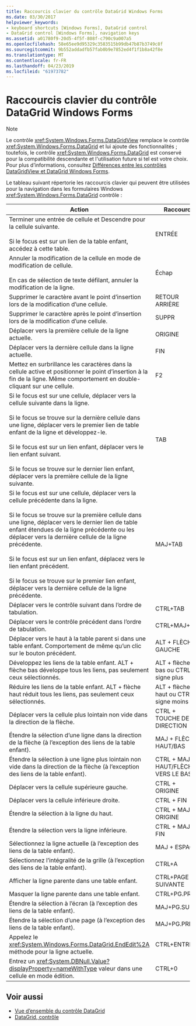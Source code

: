 ```yaml
---
title: Raccourcis clavier du contrôle DataGrid Windows Forms
ms.date: 03/30/2017
helpviewer_keywords:
- keyboard shortcuts [Windows Forms], DataGrid control
- DataGrid control [Windows Forms], navigation keys
ms.assetid: a01780f9-20d5-4f5f-808f-c790c9a007a5
ms.openlocfilehash: 58e65ee9d95329c3583515b99db47b87b3749c8f
ms.sourcegitcommit: 9b552addadfb57fab0b9e7852ed4f1f1b8a42f8e
ms.translationtype: MT
ms.contentlocale: fr-FR
ms.lasthandoff: 04/23/2019
ms.locfileid: "61973782"
---
```

# <a name="keyboard-shortcuts-for-the-windows-forms-datagrid-control"></a>Raccourcis clavier du contrôle DataGrid Windows Forms
> [!NOTE]
>  Le contrôle <xref:System.Windows.Forms.DataGridView> remplace le contrôle <xref:System.Windows.Forms.DataGrid> et lui ajoute des fonctionnalités ; toutefois, le contrôle <xref:System.Windows.Forms.DataGrid> est conservé pour la compatibilité descendante et l'utilisation future si tel est votre choix. Pour plus d’informations, consultez [Différences entre les contrôles DataGridView et DataGrid Windows Forms](differences-between-the-windows-forms-datagridview-and-datagrid-controls.md).  
  
 Le tableau suivant répertorie les raccourcis clavier qui peuvent être utilisées pour la navigation dans les formulaires Windows <xref:System.Windows.Forms.DataGrid> contrôle :  
  
|Action|Raccourci|  
|------------|--------------|  
|Terminer une entrée de cellule et Descendre pour la cellule suivante.<br /><br /> Si le focus est sur un lien de la table enfant, accédez à cette table.|ENTRÉE|  
|Annuler la modification de la cellule en mode de modification de cellule.<br /><br /> En cas de sélection de texte défilant, annuler la modification de la ligne.|Échap|  
|Supprimer le caractère avant le point d’insertion lors de la modification d’une cellule.|RETOUR ARRIÈRE|  
|Supprimer le caractère après le point d’insertion lors de la modification d’une cellule.|SUPPR|  
|Déplacer vers la première cellule de la ligne actuelle.|ORIGINE|  
|Déplacer vers la dernière cellule dans la ligne actuelle.|FIN|  
|Mettez en surbrillance les caractères dans la cellule active et positionner le point d’insertion à la fin de la ligne. Même comportement en double-cliquant sur une cellule.|F2|  
|Si le focus est sur une cellule, déplacer vers la cellule suivante dans la ligne.<br /><br /> Si le focus se trouve sur la dernière cellule dans une ligne, déplacer vers le premier lien de table enfant de la ligne et développez-le.<br /><br /> Si le focus est sur un lien enfant, déplacer vers le lien enfant suivant.<br /><br /> Si le focus se trouve sur le dernier lien enfant, déplacer vers la première cellule de la ligne suivante.|TAB|  
|Si le focus est sur une cellule, déplacer vers la cellule précédente dans la ligne.<br /><br /> Si le focus se trouve sur la première cellule dans une ligne, déplacer vers le dernier lien de table enfant étendues de la ligne précédente ou les déplacer vers la dernière cellule de la ligne précédente.<br /><br /> Si le focus est sur un lien enfant, déplacez vers le lien enfant précédent.<br /><br /> Si le focus se trouve sur le premier lien enfant, déplacer vers la dernière cellule de la ligne précédente.|MAJ+TAB|  
|Déplacer vers le contrôle suivant dans l’ordre de tabulation.|CTRL+TAB|  
|Déplacer vers le contrôle précédent dans l’ordre de tabulation.|CTRL+MAJ+TAB|  
|Déplacer vers le haut à la table parent si dans une table enfant. Comportement de même qu’un clic sur le bouton précédent.|ALT + FLÈCHE GAUCHE|  
|Développez les liens de la table enfant. ALT + flèche bas développe tous les liens, pas seulement ceux sélectionnés.|ALT + flèche bas ou CTRL + signe plus|  
|Réduire les liens de la table enfant. ALT + flèche haut réduit tous les liens, pas seulement ceux sélectionnés.|ALT + flèche haut ou CTRL + signe moins|  
|Déplacer vers la cellule plus lointain non vide dans la direction de la flèche.|CTRL + TOUCHE DE DIRECTION|  
|Étendre la sélection d’une ligne dans la direction de la flèche (à l’exception des liens de la table enfant).|MAJ + FLÈCHE HAUT/BAS|  
|Étendre la sélection à une ligne plus lointain non vide dans la direction de la flèche (à l’exception des liens de la table enfant).|CTRL + MAJ + HAUT/FLÈCHE VERS LE BAS|  
|Déplacer vers la cellule supérieure gauche.|CTRL + ORIGINE|  
|Déplacer vers la cellule inférieure droite.|CTRL + FIN|  
|Étendre la sélection à la ligne du haut.|CTRL + MAJ + ORIGINE|  
|Étendre la sélection vers la ligne inférieure.|CTRL + MAJ + FIN|  
|Sélectionnez la ligne actuelle (à l’exception des liens de la table enfant).|MAJ + ESPACE|  
|Sélectionnez l’intégralité de la grille (à l’exception des liens de la table enfant).|CTRL+A|  
|Afficher la ligne parente dans une table enfant.|CTRL+PAGE SUIVANTE|  
|Masquer la ligne parente dans une table enfant.|CTRL+PG.PRÉC|  
|Étendre la sélection à l’écran (à l’exception des liens de la table enfant).|MAJ+PG.SUIV|  
|Étendre la sélection d’une page (à l’exception des liens de la table enfant).|MAJ+PG.PRÉC|  
|Appelez le <xref:System.Windows.Forms.DataGrid.EndEdit%2A> méthode pour la ligne actuelle.|CTRL+ENTRÉE|  
|Entrez un <xref:System.DBNull.Value?displayProperty=nameWithType> valeur dans une cellule en mode édition.|CTRL+0|  
  
## <a name="see-also"></a>Voir aussi

- [Vue d’ensemble du contrôle DataGrid](datagrid-control-overview-windows-forms.md)
- [DataGrid, contrôle](datagrid-control-windows-forms.md)
